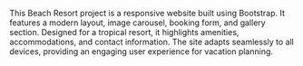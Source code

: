 This Beach Resort project is a responsive website built using Bootstrap. It features a modern layout, image carousel, booking form, and gallery section. Designed for a tropical resort, it highlights amenities, accommodations, and contact information. The site adapts seamlessly to all devices, providing an engaging user experience for vacation planning.

